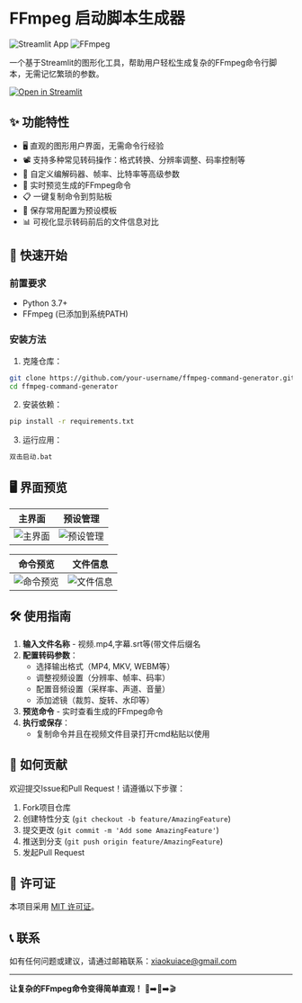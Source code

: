 # FFmpeg 启动脚本生成器

![Streamlit App](https://img.shields.io/badge/Streamlit-FF4B4B?style=for-the-badge&logo=Streamlit&logoColor=white)
![FFmpeg](https://img.shields.io/badge/FFmpeg-007808?style=for-the-badge&logo=ffmpeg&logoColor=white)

一个基于Streamlit的图形化工具，帮助用户轻松生成复杂的FFmpeg命令行脚本，无需记忆繁琐的参数。

[![Open in Streamlit](https://static.streamlit.io/badges/streamlit_badge_black_white.svg)](https://your-streamlit-app-url.com)

## ✨ 功能特性

- 🖥️ 直观的图形用户界面，无需命令行经验
- 📽️ 支持多种常见转码操作：格式转换、分辨率调整、码率控制等
- 🔧 自定义编解码器、帧率、比特率等高级参数
- 🔄 实时预览生成的FFmpeg命令
- 📋 一键复制命令到剪贴板
- 💾 保存常用配置为预设模板
- 📊 可视化显示转码前后的文件信息对比

## 🚀 快速开始

### 前置要求
- Python 3.7+
- FFmpeg (已添加到系统PATH)

### 安装方法

1. 克隆仓库：
```bash
git clone https://github.com/your-username/ffmpeg-command-generator.git
cd ffmpeg-command-generator
```

2. 安装依赖：
```bash
pip install -r requirements.txt
```

3. 运行应用：
```bash
双击启动.bat
```
## 🖥️ 界面预览

| 主界面 | 预设管理 |
|-------|----------|
| ![主界面](https://via.placeholder.com/400x250/2D3748/FFFFFF?text=FFmpeg+Generator+Main) | ![预设管理](https://via.placeholder.com/400x250/2D3748/FFFFFF?text=Preset+Management) |

| 命令预览 | 文件信息 |
|----------|----------|
| ![命令预览](https://via.placeholder.com/400x250/2D3748/FFFFFF?text=Command+Preview) | ![文件信息](https://via.placeholder.com/400x250/2D3748/FFFFFF?text=File+Metadata) |

## 🛠️ 使用指南

1. **输入文件名称** - 视频.mp4,字幕.srt等(带文件后缀名
2. **配置转码参数**：
   - 选择输出格式（MP4, MKV, WEBM等）
   - 调整视频设置（分辨率、帧率、码率）
   - 配置音频设置（采样率、声道、音量）
   - 添加滤镜（裁剪、旋转、水印等）
3. **预览命令** - 实时查看生成的FFmpeg命令
4. **执行或保存**：
   - 复制命令并且在视频文件目录打开cmd粘贴以使用

## 🤝 如何贡献

欢迎提交Issue和Pull Request！请遵循以下步骤：

1. Fork项目仓库
2. 创建特性分支 (`git checkout -b feature/AmazingFeature`)
3. 提交更改 (`git commit -m 'Add some AmazingFeature'`)
4. 推送到分支 (`git push origin feature/AmazingFeature`)
5. 发起Pull Request

## 📜 许可证

本项目采用 [MIT 许可证](LICENSE)。

## 📞 联系

如有任何问题或建议，请通过邮箱联系：xiaokuiace@gmail.com

---

**让复杂的FFmpeg命令变得简单直观！** 🎥➡️🔄➡️🎬
